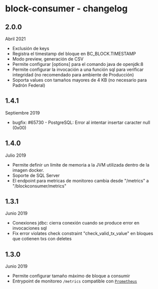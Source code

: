 # block-consumer - changelog

## 2.0.0

Abril 2021

* Exclusión de keys
* Registra el timestamp del bloque en BC_BLOCK.TIMESTAMP
* Modo preview, generación de CSV
* Permite configurar [options] para el comando java de openjdk:8
* Permite configurar la invocación a una función sql para verificar integridad (no recomendado para ambiente de Producción)
* Soporta values con tamaños mayores de 4 KB (no necesario para Padrón Federal)

## 1.4.1

Septiembre 2019

* bugfix: #65730 - PostgreSQL: Error al intentar insertar caracter null (0x00)

## 1.4.0

Julio 2019

* Permite definir un límite de memoria a la JVM utilizada dentro de la imagen docker.
* Soporte de SQL Server
* El endpoint para metricas de monitoreo cambia desde "/metrics" a "/blockconsumer/metrics"

## 1.3.1

Junio 2019

* Conexiones jdbc: cierra conexión cuando se produce error en invocaciones sql
* Fix error violates check constraint "check_valid_tx_value" en bloques que cotienen txs con deletes

## 1.3.0

Junio 2019

* Permite configurar tamaño máximo de bloque a consumir
* Entrypoint de monitoreo `/metrics` compatible con [`Prometheus`](https://prometheus.io/)
